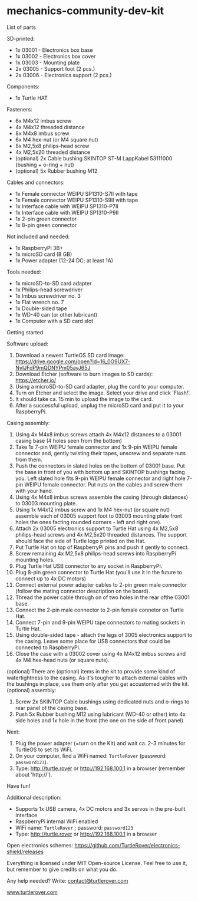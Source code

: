 # mechanics-community-dev-kit

List of parts

3D-printed:
- 1x 03001 - Electronics box base
- 1x 03002 - Electronics box cover
- 1x 03003 - Mounting plate
- 2x 03005 - Support foot (2 pcs.)
- 2x 03006 - Electronics support (2 pcs.)

Components:
- 1x Turtle HAT

Fasteners:
- 6x M4x12 imbus screw
- 4x M4x12 threaded distance
- 8x M4x8 imbus screw
- 6x M4 hex-nut (or M4 square nut)
- 8x M2,5x8 philips-head screw
- 4x M2,5x20 threaded distance
- (optional) 2x Cable bushing SKINTOP ST-M LappKabel 53111000 (bushing + o-ring + nut)
- (optional) 5x Rubber bushing M12

Cables and connectors:

- 1x Female connector WEIPU SP1310-S7II with tape
- 1x Female connector WEIPU SP1310-S9II with tape
- 1x Interface cable with WEIPU SP1310-P7II
- 1x Interface cable with WEIPU SP1310-P9II
- 1x 2-pin green connector
- 1x 8-pin green connector

Not included and needed:
- 1x RaspberryPi 3B+
- 1x microSD card (8 GB)
- 1x Power adapter (12-24 DC; at least 1A)

Tools needed:
- 1x microSD-to-SD card adapter
- 1x Philips-head screwdriver
- 1x Imbus screwdriver no. 3
- 1x Flat wrench no. 7
- 1x Double-sided tape
- 1x WD-40 can (or other lubricant)
- 1x Computer with a SD card slot

Getting started

Software upload:
1. Download a newest TurtleOS SD card image: https://drive.google.com/open?id=16_0G9UX7-NvIJFdP9mQDNYPm05ayJ65J
2. Download Etcher (software to burn images to SD cards): https://etcher.io/
3. Using a microSD-to-SD card adapter, plug the card to your computer.
4. Turn on Etcher and select the image. Select your drive and click 'Flash!'.
5. It should take ca. 15 min to upload the image to the card.
6. After a successful upload, unplug the microSD card and put it to your RaspberryPi.

Casing assembly:
1. Using 4x M4x8 imbus screws attach 4x M4x12 distances to a 03001 casing base (4 holes seen from the bottom)
2. Take 1x 7-pin WEIPU female connector and 1x 9-pin WEIPU female connector and, gently twisting their tapes, unscrew and separate nuts from them.
3. Push the connectors in slated holes on the bottom of 03001 base. Put the base in front of you with bottom up and SKINTOP bushings facing you. Left slated hole fits 9-pin WEIPU female connector and right hole 7-pin WEIPU female connector. Put nuts on the cables and screw them with your hand.
4. Using 4x M4x8 imbus screws assemble the casing (through distances) to 03003 mounting plate.
5. Using 1x M4x12 imbus screw and 1x M4 hex-nut (or square nut) assemble each of 03005 support foot to 03003 mounting plate front holes the ones facting rounded corners - left and right one).
6. Attach 2x 03005 electronics support to Turtle Hat using 4x M2,5x8 philips-head screws and 4x M2,5x20 threaded distances. The support should face the side of Turtle logo printed on the Hat.
7. Put Turtle Hat on top of RaspberryPi pins and push it gently to connect.
8. Screw remaining 4x M2,5x8 philips-head screws into RaspberryPi mounting holes.
9. Plug Turtle Hat USB connector to any socket in RaspberryPi.
10. Plug 8-pin green connector to Turtle Hat (you'll use it in the future to connect up to 4x DC motors)
11. Connect external power adapter cables to 2-pin green male connector (follow the mating connector description on the board).
12. Thread the power cable through on of two holes in the rear ofthe 03001 base.
13. Connect the 2-pin male connector to 2-pin female connetor on Turtle Hat.
14. Connect 7-pin and 9-pin WEIPU tape connectors to mating sockets in Turtle Hat.
15. Using double-sided tape - attach the legs of 3005 electronics support to the casing. Leave some place for USB connectors that could be connected to RaspberryPi.
16. Close the case with a 03002 cover using 4x M4x12 imbus screws and 4x M4 hex-head nuts (or square nuts).

(optional)
There are (optional) items in the kit to provide some kind of watertightness to the casing. As it's tougher to attach external cables with the bushings in place, use them only after you get accustomed with the kit.
(optional) assembly:
1. Screw 2x SKINTOP Cable bushings using dedicated nuts and o-rings to rear panel of the casing base.
2. Push 5x Rubber bushing M12 using lubricant (WD-40 or other) into 4x side holes and 1x hole in the front (the one on the side of front panel)

Next:
1. Plug the power adapter (=turn on the Kit) and wait ca. 2-3 minutes for TurtleOS to set its WiFi.
2. On your computer, find a WiFi named: `TurtleRover` (password: `password123`).
3. Type: http://turtle.rover or http://192.168.100.1 in a browser (remember about 'http://').

Have fun!


Additional description:
- Supports 1x USB camera, 4x DC motors and 3x servos in the pre-built interface
- RaspberryPi internal WiFi enabled
- WiFi name: `TurtleRover` ; password: `password123`
- Type: http://turtle.rover or http://192.168.100.1 in a browser


Open electronics schemes:
https://github.com/TurtleRover/electronics-shield/releases

Everything is licensed under MIT Open-source License. Feel free to use it, but remember to give credits on what you do.

Any help needed? Write: contact@turtlerover.com

www.turtlerover.com
